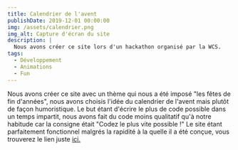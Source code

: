 ```yaml
---
title: Calendrier de l'avent
publishDate: 2019-12-01 00:00:00
img: /assets/calendrier.png
img_alt: Capture d'écran du site
description: |
  Nous avons créer ce site lors d'un hackathon organisé par la WCS.
tags:
  - Développement
  - Animations
  - Fun
---
```


Nous avons créer ce site avec un thème qui nous a été imposé "les fêtes de fin d'années", nous avons choisis l'idée du calendrier de l'avent mais plutôt de façon humoristique. Le but étant d'écrire le plus de code possible dans un temps impartit, nous avons fait du code moins qualitatif qu'à notre habitude car la consigne était "Codez le plus vite possible !" Le site étant parfaitement fonctionnel malgrés la rapidité à la quelle il a été conçue, vous trouverez le lien juste <a href="https://github.com/blackstars64/Hackathon">ici.</a>
